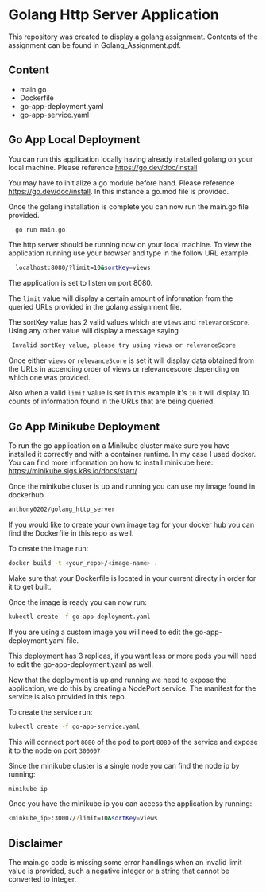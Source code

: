 
# Golang Http Server Application

This repository was created to display a golang assignment. Contents of the assignment can be found in Golang_Assignment.pdf.




## Content

 - main.go
 - Dockerfile
 - go-app-deployment.yaml
 - go-app-service.yaml
 


## Go App Local Deployment 

You can run this application locally having already installed golang on your local machine. Please reference https://go.dev/doc/install

You may have to initialize a go module before hand. Please reference https://go.dev/doc/install. In this instance a go.mod file is provided.

Once the golang installation is complete you can now run the main.go file provided.

```bash
  go run main.go
```
The http server should be running now on your local machine. To view the application running use your browser and type in the follow URL example.

```bash
  localhost:8080/?limit=10&sortKey=views
```
The application is set to listen on port 8080.

The `limit` value will display a certain amount of information from the queried URLs provided in the golang assignment file.

The sortKey value has 2 valid values which are `views` and `relevanceScore`. Using any other value will display a message saying 

```bash
 Invalid sortKey value, please try using views or relevanceScore
```
Once either `views` or `relevanceScore` is set it will display data obtained from the URLs in accending order of views or relevancescore depending on which one was provided.

Also when a valid `limit` value is set in this example it's `10` it will display 10 counts of information found in the URLs that are being queried.


## Go App Minikube Deployment 

To run the go application on a Minikube cluster make sure you have installed it correctly and with a container runtime. In my case I used docker.
You can find more information on how to install minikube here: https://minikube.sigs.k8s.io/docs/start/

Once the minikube cluser is up and running you can use my image found in dockerhub 

```bash 
anthony0202/golang_http_server
```
If you would like to create your own image tag for your docker hub you can find the Dockerfile in this repo as well.

To create the image run:

```bash
docker build -t <your_repo>/<image-name> .
```
Make sure that your Dockerfile is located in your current directy in order for it to get built.

Once the image is ready you can now run: 
```bash 
kubectl create -f go-app-deployment.yaml
```
If you are using a custom image you will need to edit the go-app-deployment.yaml file.

This deployment has 3 replicas, if you want less or more pods you will need to edit the go-app-deployment.yaml as well.

Now that the deployment is up and running we need to expose the application, we do this by creating a NodePort service. The manifest for the service is also provided in this repo. 

To create the service run:

```bash
kubectl create -f go-app-service.yaml
```
This will connect port `8080` of the pod to port `8080` of the service and expose it to the node on port `300007`

Since the minikube cluster is a single node you can find the node ip by running:

```bash
minikube ip
```

Once you have the minikube ip you can access the application by running:

```bash
<minkube_ip>:30007/?limit=10&sortKey=views
```

## Disclaimer

The main.go code is missing some error handlings when an invalid limit value is provided, such a negative integer or a string that cannot be converted to integer.

